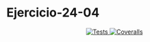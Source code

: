 # Ejercicio-24-04

<p align="center">
  <a href="https://github.com/facu2002/Ejercicio-24-04/actions/workflows/node.js.yml">
    <img alt="Tests" src="https://github.com/facu2002/Ejercicio-24-04/actions/workflows/node.js.yml/badge.svg">
  </a>
  <a href="https://github.com/facu2002/Ejercicio-24-04/actions/workflows/coveralls.yml">
    <img alt="Coveralls" src="https://github.com/facu2002/Ejercicio-24-04/actions/workflows/coveralls.yml/badge.svg">
  </a>
</p>
